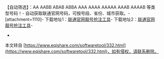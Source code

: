 【自动筛选】：AA AABB ABAB ABBA AAA AAAA AAAAA AAAB AAAAB 等类型号码！-
自动获取联通官网号码，可按号段、省份、城市获取。-
\[attachment=1110\]-
下载地址1：[联通官网靓号抢注工具](http://pan.baidu.com/share/link?shareid=3273290923&uk=3087224563,1)-
下载地址2：[联通官网靓号抢注工具](http://yunpan.cn/QnCjtt9u8LKHR,1)-

-

本文转自 [https://www.eqishare.com/softwaretool/332.html](https://www.eqishare.com/softwaretool/332.html)，如有侵权，请联系删除。